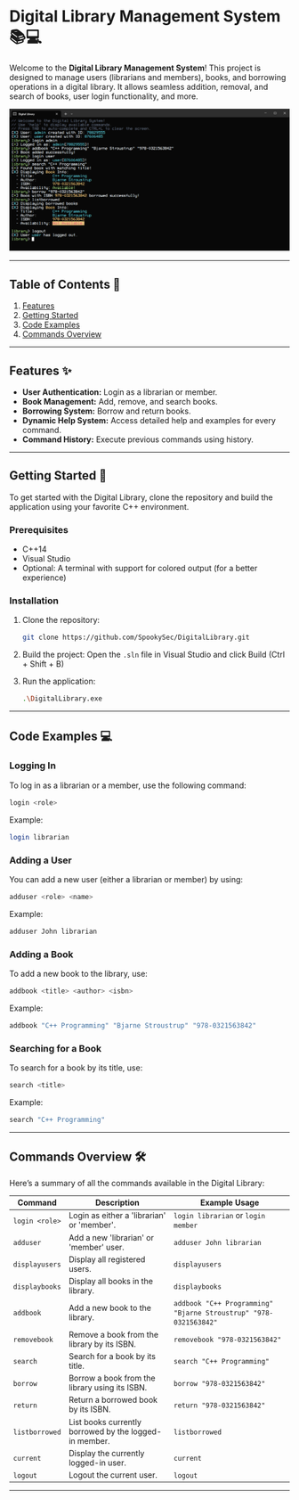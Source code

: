 # Digital Library Management System 📚💻

Welcome to the **Digital Library Management System**! This project is designed to manage users (librarians and members), books, and borrowing operations in a digital library. It allows seamless addition, removal, and search of books, user login functionality, and more.

![Library Screenshot](./img/library.png)  <!-- Replace with your screenshot -->

---

## Table of Contents 📜
1. [Features](#features)
2. [Getting Started](#getting-started)
3. [Code Examples](#code-examples)
4. [Commands Overview](#commands-overview)

---

## Features ✨

- **User Authentication:** Login as a librarian or member.
- **Book Management:** Add, remove, and search books.
- **Borrowing System:** Borrow and return books.
- **Dynamic Help System:** Access detailed help and examples for every command.
- **Command History:** Execute previous commands using history.

---

## Getting Started 🚀

To get started with the Digital Library, clone the repository and build the application using your favorite C++ environment.

### Prerequisites

- C++14
- Visual Studio
- Optional: A terminal with support for colored output (for a better experience)

### Installation

1. Clone the repository:
   ```bash
   git clone https://github.com/SpookySec/DigitalLibrary.git
   ```

2. Build the project:
   Open the `.sln` file in Visual Studio and click Build (Ctrl + Shift + B)
  

3. Run the application:
   ```bash
   .\DigitalLibrary.exe
   ```

---

## Code Examples 💻

### Logging In

To log in as a librarian or a member, use the following command:

```cpp
login <role>
```

Example:
```bash
login librarian
```

### Adding a User

You can add a new user (either a librarian or member) by using:

```cpp
adduser <role> <name>
```

Example:
```bash
adduser John librarian
```

### Adding a Book

To add a new book to the library, use:

```cpp
addbook <title> <author> <isbn>
```

Example:
```bash
addbook "C++ Programming" "Bjarne Stroustrup" "978-0321563842"
```

### Searching for a Book

To search for a book by its title, use:

```cpp
search <title>
```

Example:
```bash
search "C++ Programming"
```

---

## Commands Overview 🛠️

Here’s a summary of all the commands available in the Digital Library:

| Command          | Description                                                            | Example Usage                           |
|------------------|------------------------------------------------------------------------|-----------------------------------------|
| `login <role>`    | Login as either a 'librarian' or 'member'.                             | `login librarian` or `login member`     |
| `adduser`         | Add a new 'librarian' or 'member' user.                                | `adduser John librarian`                |
| `displayusers`    | Display all registered users.                                          | `displayusers`                          |
| `displaybooks`    | Display all books in the library.                                      | `displaybooks`                          |
| `addbook`         | Add a new book to the library.                                         | `addbook "C++ Programming" "Bjarne Stroustrup" "978-0321563842"` |
| `removebook`      | Remove a book from the library by its ISBN.                            | `removebook "978-0321563842"`           |
| `search`          | Search for a book by its title.                                        | `search "C++ Programming"`              |
| `borrow`          | Borrow a book from the library using its ISBN.                         | `borrow "978-0321563842"`               |
| `return`          | Return a borrowed book by its ISBN.                                    | `return "978-0321563842"`               |
| `listborrowed`    | List books currently borrowed by the logged-in member.                 | `listborrowed`                          |
| `current`         | Display the currently logged-in user.                                  | `current`                               |
| `logout`          | Logout the current user.                                               | `logout`                                |

---

